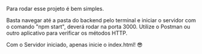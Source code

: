 Para rodar esse projeto é bem simples.

Basta navegar até a pasta do backend pelo terminal e iniciar o servidor com o comando "npm start", deverá rodar na porta 3000. Utilize o Postman ou outro aplicativo para verificar os métodos HTTP.

Com o Servidor iniciado, apenas inicie o index.html! 😎
